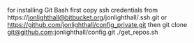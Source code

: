 for installing Git Bash
first copy ssh credentials from
    https://jonlighthall@bitbucket.org/jonlighthall/.ssh.git or 
    https://github.com/jonlighthall/config_private.git
then
    git clone git@github.com:jonlighthall/config.git
    ./get_repos.sh
